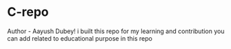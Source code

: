 # C-repo
Author - Aayush Dubey!
i built this repo for my learning and contribution
you can add related to educational purpose in this repo 
